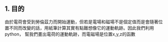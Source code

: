## 1. 目的
由於電荷會受到勞倫茲力而開始運動，但若是電場和磁場不是個定值而是會隨著位置不同而改變的話，用紙筆計算其實有點難想像它的運動軌跡。因此我們利用python，
幫我們畫出電荷的運動軌跡，而電磁場是位置x,y,z的函數
